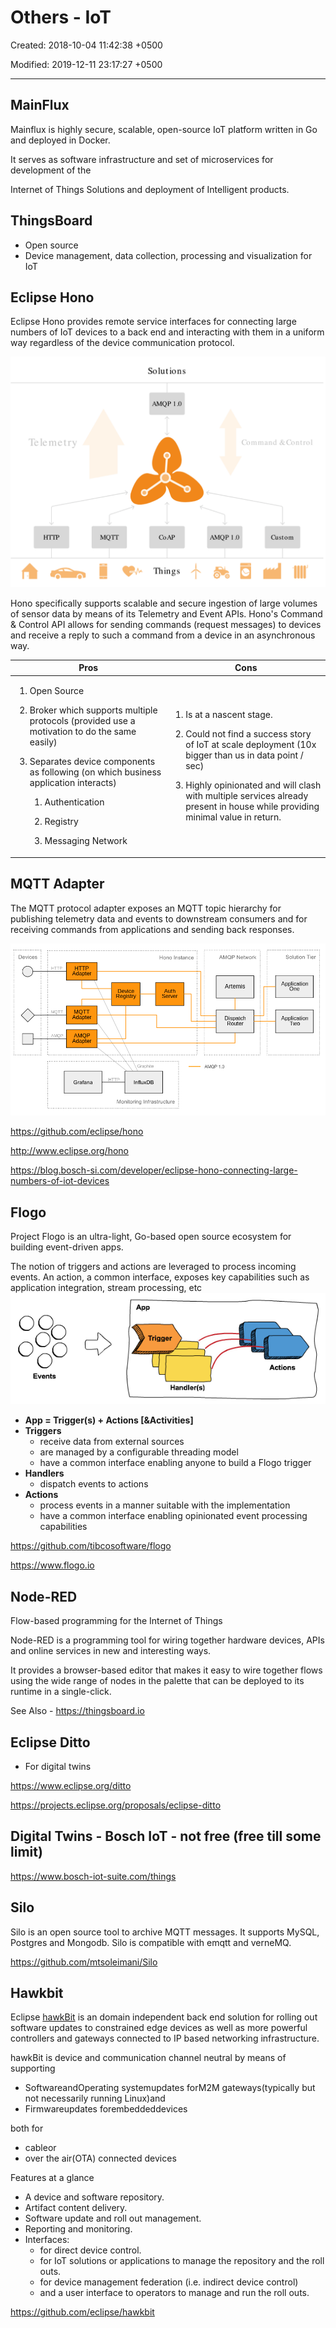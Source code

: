 # Others - IoT

Created: 2018-10-04 11:42:38 +0500

Modified: 2019-12-11 23:17:27 +0500

---

## MainFlux

Mainflux is highly secure, scalable, open-source IoT platform written in Go and deployed in Docker.

It serves as software infrastructure and set of microservices for development of the

Internet of Things Solutions and deployment of Intelligent products.

## ThingsBoard

- Open source
- Device management, data collection, processing and visualization for IoT

## Eclipse Hono

Eclipse Hono provides remote service interfaces for connecting large numbers of IoT devices to a back end and interacting with them in a uniform way regardless of the device communication protocol.

![image](../../media/Technologies-Others-Others-IoT-image1.png)

Hono specifically supports scalable and secure ingestion of large volumes of sensor data by means of its Telemetry and Event APIs. Hono's Command & Control API allows for sending commands (request messages) to devices and receive a reply to such a command from a device in an asynchronous way.

<table>
<colgroup>
<col style="width: 49%" />
<col style="width: 50%" />
</colgroup>
<thead>
<tr class="header">
<th><strong>Pros</strong></th>
<th><strong>Cons</strong></th>
</tr>
</thead>
<tbody>
<tr>
<td><ol class="incremental" type="1">
<li><p>Open Source</p></li>
<li><p>Broker which supports multiple protocols (provided use a motivation to do the same easily)</p></li>
<li><p>Separates device components as following (on which business application interacts)</p>
<ol class="incremental" type="1">
<li><p>Authentication</p></li>
<li><p>Registry</p></li>
<li><p>Messaging Network</p></li>
</ol></li>
</ol></td>
<td><ol class="incremental" type="1">
<li><p>Is at a nascent stage.</p></li>
<li><p>Could not find a success story of IoT at scale deployment (10x bigger than us in data point / sec)</p></li>
<li><p>Highly opinionated and will clash with multiple services already present in house while providing minimal value in return.</p></li>
</ol></td>
</tr>
</tbody>
</table>

## MQTT Adapter

The MQTT protocol adapter exposes an MQTT topic hierarchy for publishing telemetry data and events to downstream consumers and for receiving commands from applications and sending back responses.

![image](../../media/Technologies-Others-Others-IoT-image2.png)

<https://github.com/eclipse/hono>

<http://www.eclipse.org/hono>

<https://blog.bosch-si.com/developer/eclipse-hono-connecting-large-numbers-of-iot-devices>

## Flogo

Project Flogo is an ultra-light, Go-based open source ecosystem for building event-driven apps.

The notion of triggers and actions are leveraged to process incoming events. An action, a common interface, exposes key capabilities such as application integration, stream processing, etc
![image](../../media/Technologies-Others-Others-IoT-image3.png)

- **App = Trigger(s) + Actions [&Activities]**
- **Triggers**
  - receive data from external sources
  - are managed by a configurable threading model
  - have a common interface enabling anyone to build a Flogo trigger
- **Handlers**
  - dispatch events to actions
- **Actions**
  - process events in a manner suitable with the implementation
  - have a common interface enabling opinionated event processing capabilities

<https://github.com/tibcosoftware/flogo>

<https://www.flogo.io>

## Node-RED

Flow-based programming for the Internet of Things

Node-RED is a programming tool for wiring together hardware devices, APIs and online services in new and interesting ways.

It provides a browser-based editor that makes it easy to wire together flows using the wide range of nodes in the palette that can be deployed to its runtime in a single-click.

See Also - <https://thingsboard.io>

## Eclipse Ditto

- For digital twins

<https://www.eclipse.org/ditto>

<https://projects.eclipse.org/proposals/eclipse-ditto>

## Digital Twins - Bosch IoT - not free (free till some limit)

<https://www.bosch-iot-suite.com/things>

## Silo

Silo is an open source tool to archive MQTT messages. It supports MySQL, Postgres and Mongodb. Silo is compatible with emqtt and verneMQ.

<https://github.com/mtsoleimani/Silo>

## Hawkbit

Eclipse [hawkBit](http://www.eclipse.org/hawkbit/index.html) is an domain independent back end solution for rolling out software updates to constrained edge devices as well as more powerful controllers and gateways connected to IP based networking infrastructure.

hawkBit is device and communication channel neutral by means of supporting

- SoftwareandOperating systemupdates forM2M gateways(typically but not necessarily running Linux)and
- Firmwareupdates forembeddeddevices

both for

- cableor
- over the air(OTA) connected devices

Features at a glance

- A device and software repository.
- Artifact content delivery.
- Software update and roll out management.
- Reporting and monitoring.
- Interfaces:
  - for direct device control.
  - for IoT solutions or applications to manage the repository and the roll outs.
  - for device management federation (i.e. indirect device control)
  - and a user interface to operators to manage and run the roll outs.

<https://github.com/eclipse/hawkbit>
